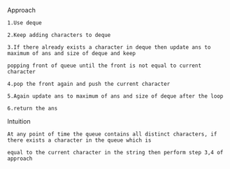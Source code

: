 Approach

    1.Use deque

    2.Keep adding characters to deque 

    3.If there already exists a character in deque then update ans to maximum of ans and size of deque and keep

    popping front of queue until the front is not equal to current character

    4.pop the front again and push the current character

    5.Again update ans to maximum of ans and size of deque after the loop

    6.return the ans

Intuition

    At any point of time the queue contains all distinct characters, if there exists a character in the queue which is 

    equal to the current character in the string then perform step 3,4 of approach